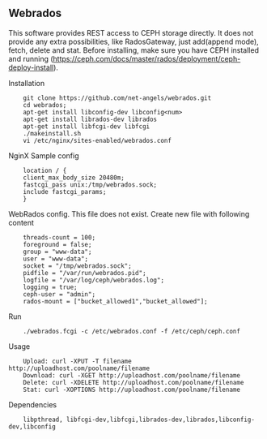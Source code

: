 Webrados
---------
This software provides REST access to CEPH storage directly. 
It does not provide any extra possibilities, like RadosGateway,
just add(append mode), fetch, delete and stat.
Before installing, make sure you have CEPH installed and running (https://ceph.com/docs/master/rados/deployment/ceph-deploy-install).

Installation

		git clone https://github.com/net-angels/webrados.git
		cd webrados;
		apt-get install libconfig-dev libconfig<num>
		apt-get install librados-dev librados
		apt-get install libfcgi-dev libfcgi
		./makeinstall.sh
		vi /etc/nginx/sites-enabled/webrados.conf

NginX Sample config

		location / {
		client_max_body_size 20480m;
		fastcgi_pass unix:/tmp/webrados.sock;
		include fastcgi_params;
		}
		

WebRados config. This file does not exist. 
Create new file with following content 

		threads-count = 100;
		foreground = false;
		group = "www-data";
		user = "www-data";
		socket = "/tmp/webrados.sock";
		pidfile = "/var/run/webrados.pid";
		logfile = "/var/log/ceph/webrados.log";
		logging = true;
		ceph-user = "admin";
		rados-mount = ["bucket_allowed1","bucket_allowed"];

Run
		
		./webrados.fcgi -c /etc/webrados.conf -f /etc/ceph/ceph.conf
	
Usage
		
		Upload: curl -XPUT -T filename http://uploadhost.com/poolname/filename
		Download: curl -XGET http://uploadhost.com/poolname/filename
		Delete: curl -XDELETE http://uploadhost.com/poolname/filename
		Stat: curl -XOPTIONS http://uploadhost.com/poolname/filename

Dependencies 
		
		libpthread, libfcgi-dev,libfcgi,librados-dev,librados,libconfig-dev,libconfig
